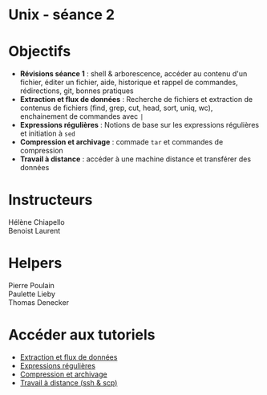 
# Unix - séance 2

# Objectifs
- **Révisions séance 1** : shell & arborescence, accéder au contenu d'un fichier, éditer un fichier, aide, historique et rappel de commandes, rédirections, git, bonnes pratiques
- **Extraction et flux de données** : Recherche de fichiers et extraction de contenus de fichiers (find, grep, cut, head, sort, uniq, wc), enchainement de commandes avec `|`
- **Expressions régulières** : Notions de base sur les expressions régulières et initiation à `sed`
- **Compression et archivage** : commade `tar` et commandes de compression
- **Travail à distance** : accéder à une machine distance et transférer des données

# Instructeurs
Hélène Chiapello<br/>
Benoist Laurent

# Helpers
Pierre Poulain<br/>
Paulette Lieby<br/>
Thomas Denecker

# Accéder aux tutoriels
- [Extraction et flux de données](01-flux.md)
- [Expressions régulières](02-regex.md)
- [Compression et archivage](03-tar.md)
- [Travail à distance (ssh & scp)](04-ssh_scp.md)
